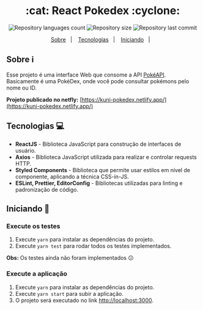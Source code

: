 <h1 align="center">:cat: React Pokedex :cyclone:</h1>

<div align="center">
  <p align="center">
    <img alt="Repository languages count" src="https://img.shields.io/github/languages/top/guilhermekuni/pokedex?color=red">
    <img alt="Repository size" src="https://img.shields.io/github/repo-size/guilhermekuni/pokedex?color=blue">
    <img alt="Repository last commit" src="https://img.shields.io/github/last-commit/guilhermekuni/pokedex?color=yellow" />
  </p>
  <p align="center">
    <a href="#sobre-information_source">Sobre</a>&nbsp;&nbsp;&nbsp;|&nbsp;&nbsp;&nbsp;
    <a href="#tecnologias-computer">Tecnologias</a>&nbsp;&nbsp;&nbsp;|&nbsp;&nbsp;&nbsp;
    <a href="#iniciando-rocket">Iniciando</a>&nbsp;&nbsp;&nbsp;|&nbsp;&nbsp;&nbsp;
  </p>
</div>

## Sobre :information_source:

Esse projeto é uma interface Web que consome a API [PokéAPI](https://pokeapi.co/). Basicamente é uma PokéDex, onde você pode consultar pokémons pelo nome ou ID.

**Projeto publicado no netfly:** [https://kuni-pokedex.netlify.app/](https://kuni-pokedex.netlify.app/)

## Tecnologias :computer:

- **ReactJS** - Biblioteca JavaScript para construção de interfaces de usuário.
- **Axios** - Biblioteca JavaScript utilizada para realizar e controlar requests HTTP.
- **Styled Components** - Biblioteca que permite usar estilos em nível de componente, aplicando a técnica CSS-in-JS.
- **ESLint, Prettier, EditorConfig** - Bibliotecas utilizadas para linting e padronização de código.

## Iniciando :rocket:

### Execute os testes

1. Execute `yarn` para instalar as dependências do projeto.
2. Execute `yarn test` para rodar todos os testes implementados.

**Obs:** Os testes ainda não foram implementados :confused:

### Execute a aplicação

1. Execute `yarn` para instalar as dependências do projeto.
2. Execute `yarn start` para subir a aplicação.
3. O projeto será executado no link [http://localhost:3000](http://localhost:3000).

